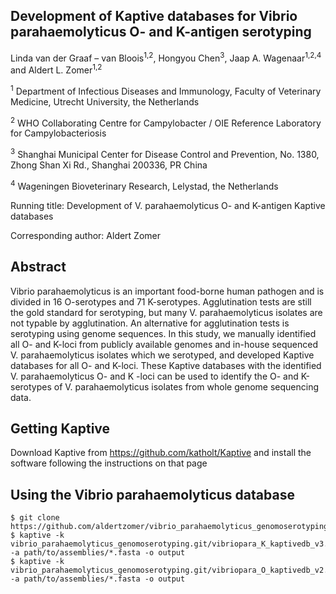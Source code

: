 ## Development of Kaptive databases for Vibrio parahaemolyticus O- and K-antigen serotyping

Linda van der Graaf – van Bloois<sup>1,2</sup>, Hongyou Chen<sup>3</sup>, Jaap A. Wagenaar<sup>1,2,4</sup> and Aldert L. Zomer<sup>1,2</sup>

<sup>1</sup> Department of Infectious Diseases and Immunology, Faculty of Veterinary Medicine, Utrecht University, the Netherlands<p>
<sup>2</sup> WHO Collaborating Centre for Campylobacter / OIE Reference Laboratory for Campylobacteriosis<p>
<sup>3</sup> Shanghai Municipal Center for Disease Control and Prevention, No. 1380, Zhong Shan Xi Rd., Shanghai 200336, PR China<p>
<sup>4</sup> Wageningen Bioveterinary Research, Lelystad, the Netherlands<p>


Running title: Development of V. parahaemolyticus O- and K-antigen Kaptive databases

Corresponding author: Aldert Zomer
 
## Abstract

Vibrio parahaemolyticus is an important food-borne human pathogen and is divided in 16 O-serotypes and 71 K-serotypes. Agglutination tests are still the gold standard for serotyping, but many V. parahaemolyticus isolates are not typable by agglutination. An alternative for agglutination tests is serotyping using genome sequences. In this study, we manually identified all O- and K-loci from publicly available genomes and in-house sequenced V. parahaemolyticus isolates which we serotyped, and developed Kaptive databases for all O- and K-loci. These Kaptive databases with the identified V. parahaemolyticus O- and K -loci can be used to identify the O- and K-serotypes of V. parahaemolyticus isolates from whole genome sequencing data. 


## Getting Kaptive
Download Kaptive from https://github.com/katholt/Kaptive and install the software following the instructions on that page

## Using the Vibrio parahaemolyticus database
```
$ git clone https://github.com/aldertzomer/vibrio_parahaemolyticus_genomoserotyping.git
$ kaptive -k vibrio_parahaemolyticus_genomoserotyping.git/vibriopara_K_kaptivedb_v3.gbk -a path/to/assemblies/*.fasta -o output
$ kaptive -k vibrio_parahaemolyticus_genomoserotyping.git/vibriopara_O_kaptivedb_v2.gbk -a path/to/assemblies/*.fasta -o output
```


